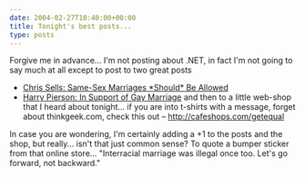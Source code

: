 ```yaml
---
date: 2004-02-27T10:40:00+00:00
title: Tonight's best posts...
type: posts
---
```

Forgive me in advance... I'm not posting about .NET, in fact I'm not going to say much at all except to post to two great posts

  * [Chris Sells: Same-Sex Marriages \*Should\* Be Allowed](http://www.sellsbrothers.com/news/showTopic.aspx?ixTopic=1154)
  * [Harry Pierson: In Support of Gay Marriage](http://devhawk.net/PermaLink.aspx?guid=bb2c85ad-794b-46c9-b969-4891333c0702)
and then to a little web-shop that I heard about tonight... if you are into t-shirts with a message, forget about thinkgeek.com, check this out – <http://cafeshops.com/getequal>

In case you are wondering, I'm certainly adding a +1 to the posts and the shop, but really... isn't that just common sense? To quote a bumper sticker from that online store... "Interracial marriage was illegal once too. Let's go forward, not backward."
